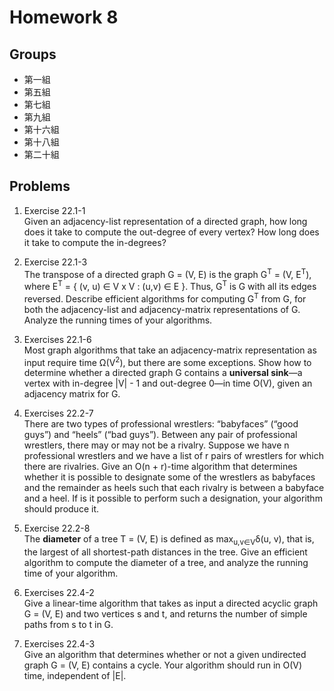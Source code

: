# Homework 8

## Groups

- 第一組
- 第五組
- 第七組
- 第九組
- 第十六組
- 第十八組
- 第二十組

## Problems

1. Exercise 22.1-1<br>
Given an adjacency-list representation of a directed graph, how long does it take to compute the out-degree of every vertex? How long does it take to compute the in-degrees? 

2. Exercise 22.1-3<br>
The transpose of a directed graph G = (V, E) is the graph G<sup>T</sup> = (V, E<sup>T</sup>), where E<sup>T</sup> = { (v, u) ∈ V x V : (u,v) ∈ E }. Thus, G<sup>T</sup> is G with all its edges reversed. Describe efficient algorithms for computing G<sup>T</sup> from G, for both the adjacency-list and adjacency-matrix representations of G. Analyze the running times of your algorithms.

3. Exercises 22.1-6<br>
Most graph algorithms that take an adjacency-matrix representation as input require time Ω(V<sup>2</sup>), but there are some exceptions. Show how to determine whether a directed graph G contains a **universal sink**—a vertex with in-degree |V| - 1 and out-degree 0—in time O(V), given an adjacency matrix for G.

4. Exercises 22.2-7<br>
There are two types of professional wrestlers: “babyfaces” (“good guys”) and “heels” (“bad guys”). Between any pair of professional wrestlers, there may or may not be a rivalry. Suppose we have n professional wrestlers and we have a list of r pairs of wrestlers for which there are rivalries. Give an O(n + r)-time algorithm that determines whether it is possible to designate some of the wrestlers as babyfaces and the remainder as heels such that each rivalry is between a babyface and a heel. If is it possible to perform such a designation, your algorithm should produce it.

5. Exercise 22.2-8<br>
The **diameter** of a tree T = (V, E) is defined as max<sub>u,v∈V</sub>δ(u, v), that is, the largest of all shortest-path distances in the tree. Give an efficient algorithm to compute the diameter of a tree, and analyze the running time of your algorithm.

6. Exercises 22.4-2<br>
Give a linear-time algorithm that takes as input a directed acyclic graph G = (V, E) and two vertices s and t, and returns the number of simple paths from s to t in G.

7. Exercises 22.4-3<br>
Give an algorithm that determines whether or not a given undirected graph G = (V, E) contains a cycle. Your algorithm should run in O(V) time, independent of |E|.
